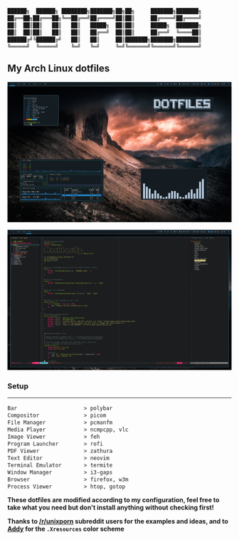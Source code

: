 ```
██████╗  ██████╗ ████████╗███████╗██╗██╗     ███████╗███████╗
██╔══██╗██╔═══██╗╚══██╔══╝██╔════╝██║██║     ██╔════╝██╔════╝
██║  ██║██║   ██║   ██║   █████╗  ██║██║     █████╗  ███████╗
██║  ██║██║   ██║   ██║   ██╔══╝  ██║██║     ██╔══╝  ╚════██║
██████╔╝╚██████╔╝   ██║   ██║     ██║███████╗███████╗███████║
╚═════╝  ╚═════╝    ╚═╝   ╚═╝     ╚═╝╚══════╝╚══════╝╚══════╝
```

## My Arch Linux dotfiles

![.](img/screenshot-1.png)

![.](img/screenshot-2-neovim.png)

### Setup
-----
```
Bar                     > polybar
Compositor              > picom
File Manager            > pcmanfm
Media Player            > ncmpcpp, vlc
Image Viewer            > feh
Program Launcher        > rofi
PDF Viewer              > zathura
Text Editor             > neovim
Terminal Emulator       > termite
Window Manager          > i3-gaps
Browser                 > firefox, w3m
Process Viewer          > htop, gotop
```

**These dotfiles are modified according to my configuration, feel free to take what you need but don't install anything without checking first!**

**Thanks to [/r/unixporn](https://www.reddit.com/r/unixporn/) subreddit users for the examples and ideas, and to [Addy](https://addy-dclxvi.github.io/post/configuring-urxvt/) for the `.Xresources` color scheme**
